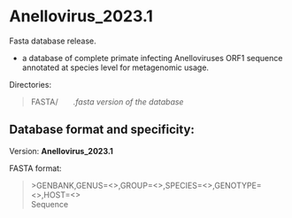 # Anellovirus_2023.1

Fasta database release. 
-  a database of complete primate infecting Anelloviruses ORF1 sequence annotated at species level for metagenomic usage.

Directories:   
>FASTA/   &nbsp;&nbsp;&nbsp;&nbsp;&nbsp;&nbsp;*.fasta version of the database*  

## Database format and specificity:  
Version: **Anellovirus_2023.1**  

FASTA format:  
>\>GENBANK,GENUS=<>,GROUP=<>,SPECIES=<>,GENOTYPE=<>,HOST=<>  
>Sequence
